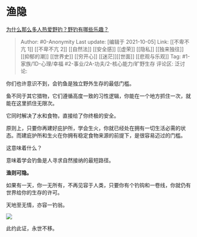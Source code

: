 # 渔隐
[为什么那么多人热爱野钓？野钓有哪些乐趣？](https://www.zhihu.com/question/490587217/answer/2154439783)

> Author: #0-Anonymity
> Last update: [编辑于 2021-10-05]
> Link: [[不卑不亢 1]] [[不卑不亢 2]] [[自然法]] [[安全感]] [[虚荣]] [[隐私]] [[独来独往]] [[抑郁的潮]] [[世界史]] [[穷开心]] [[迷茫]][[世面]] [[悲观与乐观]]
> Tag: #1-家族/1D-心理/幸福 #2-事业/2A-功夫/2-核心能力/旷野生存
> 评论区:
> 泛讨论:

你们也许意识不到，会钓鱼是独立野外生存的最低门槛。

鱼不同于其它猎物，它们遵循高度一致的习性逻辑，你能在一个地方抓住一次，就能在这里抓住无限次。

它同时解决了水和食物，直接给了你终极的安全。

原则上，只要你再建好庇护所，学会生火，你就已经处在拥有一切生活必需的状态。而建庇护所和生火在你拥有稳定食物来源的前提下，是很容易迈过的门槛。

这意味着什么？

意味着学会钓鱼是人寻求自然接纳的最短路径。

**渔则可隐。**

如果有一天，你一无所有，不再见容于人类，只要你有个钓钩和一卷线，你就仍有世界给你的生存的许可。

天地至无情，亦容一钓翁。

![](https://pic1.zhimg.com/50/v2-4eccace40a2b8480b92735de2925a937_720w.jpg?source=1940ef5c)

此约此证，永世不移。
